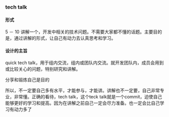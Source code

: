 ### tech talk

#### 形式

5 － 10 讲解一个，开发中相关的技术问题。不需要大家都不懂的话题。主要目的是，通过讲解的形式，让自己有动力去认真思考和学习。

#### 设计的主旨

quick tech talk，用于组内交流，组内或团队内交流。就开发团队内，成员会用到或比较关心的问题，特别研究和讲解。 

分享和锻炼自己是目的

所以，不一定要自己多有水平，才能参与，才能讲。讲解也不一定要，自己非常专业，非常懂。正确的看待，tech talk，这个teck talk就是一个commit，迫使自己能够更好的学习和提高。因为在讲解之前自己一定会尽力准备。也一定会比自己学习有动力多了
